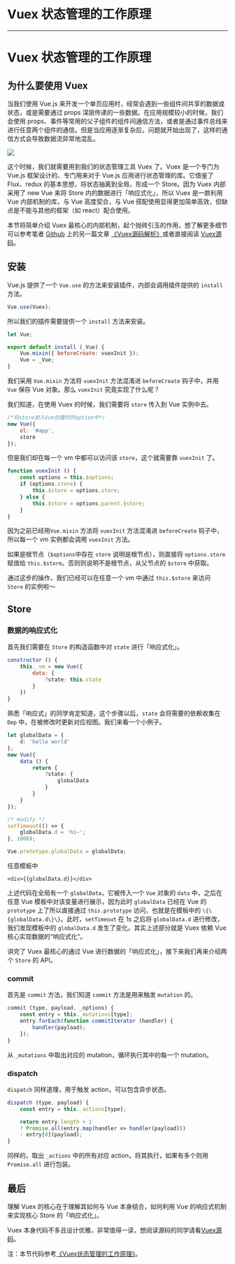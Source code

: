 
# Vuex 状态管理的工作原理
---

# Vuex 状态管理的工作原理

## 为什么要使用 Vuex

当我们使用 Vue.js 来开发一个单页应用时，经常会遇到一些组件间共享的数据或状态，或是需要通过 props 深层传递的一些数据。在应用规模较小的时候，我们会使用 props、事件等常用的父子组件的组件间通信方法，或者是通过事件总线来进行任意两个组件的通信。但是当应用逐渐复杂后，问题就开始出现了，这样的通信方式会导致数据流异常地混乱。

![](https://p1-jj.byteimg.com/tos-cn-i-t2oaga2asx/gold-user-assets/2018/2/9/1617a011064cc43e~tplv-t2oaga2asx-image.image)

这个时候，我们就需要用到我们的状态管理工具 Vuex 了。Vuex 是一个专门为 Vue.js 框架设计的、专门用来对于 Vue.js 应用进行状态管理的库。它借鉴了 Flux、redux 的基本思想，将状态抽离到全局，形成一个 Store。因为 Vuex 内部采用了 new Vue 来将 Store 内的数据进行「响应式化」，所以 Vuex 是一款利用 Vue 内部机制的库，与 Vue 高度契合，与 Vue 搭配使用显得更加简单高效，但缺点是不能与其他的框架（如 react）配合使用。

本节将简单介绍 Vuex 最核心的内部机制，起个抛砖引玉的作用，想了解更多细节可以参考笔者 [Github](https://github.com/answershuto) 上的另一篇文章 [《Vuex源码解析》](https://github.com/answershuto/learnVue/blob/master/docs/Vuex%E6%BA%90%E7%A0%81%E8%A7%A3%E6%9E%90.MarkDown)或者直接阅读 [Vuex源码](https://github.com/vuejs/vuex)。

## 安装

Vue.js 提供了一个 `Vue.use` 的方法来安装插件，内部会调用插件提供的 `install` 方法。

```javascript
Vue.use(Vuex);
```

所以我们的插件需要提供一个 `install` 方法来安装。

```javascript
let Vue;

export default install (_Vue) {
    Vue.mixin({ beforeCreate: vuexInit });
    Vue = _Vue;
}
```

我们采用 `Vue.mixin` 方法将 `vuexInit` 方法混淆进 `beforeCreate` 钩子中，并用 `Vue` 保存 Vue 对象。那么 `vuexInit` 究竟实现了什么呢？

我们知道，在使用 Vuex 的时候，我们需要将 `store` 传入到 Vue 实例中去。

```javascript
/*将store放入Vue创建时的option中*/
new Vue({
    el: '#app',
    store
});
```

但是我们却在每一个 vm 中都可以访问该 `store`，这个就需要靠 `vuexInit` 了。

```javascript
function vuexInit () {
    const options = this.$options;
    if (options.store) {
        this.$store = options.store;
    } else {
        this.$store = options.parent.$store;
    }
}
```

因为之前已经用`Vue.mixin` 方法将 `vuexInit` 方法混淆进 `beforeCreate` 钩子中，所以每一个 vm 实例都会调用 `vuexInit` 方法。

如果是根节点（`$options`中存在 `store` 说明是根节点），则直接将 `options.store` 赋值给 `this.$store`。否则则说明不是根节点，从父节点的 `$store` 中获取。

通过这步的操作，我们已经可以在任意一个 vm 中通过 `this.$store` 来访问 `Store` 的实例啦～

## Store

### 数据的响应式化

首先我们需要在 `Store` 的构造函数中对 `state` 进行「响应式化」。

```javascript
constructor () {
    this._vm = new Vue({
        data: {
            ?state: this.state
        }
    })
}
```

熟悉「响应式」的同学肯定知道，这个步骤以后，`state` 会将需要的依赖收集在 `Dep` 中，在被修改时更新对应视图。我们来看一个小例子。

```javascript
let globalData = {
    d: 'hello world'
};
new Vue({
    data () {
        return {
            ?state: {
                globalData
            }
        }
    }
});

/* modify */
setTimeout(() => {
    globalData.d = 'hi~';
}, 1000);

Vue.prototype.globalData = globalData;
```

任意模板中

```vue
<div>{{globalData.d}}</div>
```

上述代码在全局有一个 `globalData`，它被传入一个 `Vue` 对象的 `data` 中，之后在任意 Vue 模板中对该变量进行展示，因为此时 `globalData` 已经在 Vue 的 `prototype` 上了所以直接通过 `this.prototype` 访问，也就是在模板中的 `\{\{globalData.d\}\}`。此时，`setTimeout` 在 1s 之后将 `globalData.d` 进行修改，我们发现模板中的 `globalData.d` 发生了变化。其实上述部分就是 Vuex 依赖 Vue 核心实现数据的“响应式化”。

讲完了 Vuex 最核心的通过 Vue 进行数据的「响应式化」，接下来我们再来介绍两个 `Store` 的 API。

### commit

首先是 `commit` 方法，我们知道 `commit` 方法是用来触发 `mutation` 的。

```javascript
commit (type, payload, _options) {
    const entry = this._mutations[type];
    entry.forEach(function commitIterator (handler) {
        handler(payload);
    });
}
```

从 `_mutations` 中取出对应的 mutation，循环执行其中的每一个 mutation。

### dispatch

`dispatch` 同样道理，用于触发 action，可以包含异步状态。

```javascript
dispatch (type, payload) {
    const entry = this._actions[type];

    return entry.length > 1
    ? Promise.all(entry.map(handler => handler(payload)))
    : entry[0](payload);
}
```

同样的，取出 `_actions` 中的所有对应 action，将其执行，如果有多个则用 `Promise.all` 进行包装。

## 最后

理解 Vuex 的核心在于理解其如何与 Vue 本身结合，如何利用 Vue 的响应式机制来实现核心 Store 的「响应式化」。

Vuex 本身代码不多且设计优雅，非常值得一读，想阅读源码的同学请看[Vuex源码](https://github.com/vuejs/vuex)。

注：本节代码参考[《Vuex状态管理的工作原理》](https://github.com/answershuto/VueDemo/blob/master/%E3%80%8AVuex%E7%8A%B6%E6%80%81%E7%AE%A1%E7%90%86%E7%9A%84%E5%B7%A5%E4%BD%9C%E5%8E%9F%E7%90%86%E3%80%8B.js)。
    